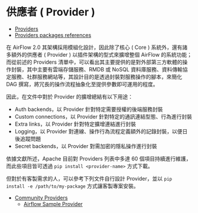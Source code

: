 # 供應者 ( Provider )

+ [Providers](https://airflow.apache.org/docs/apache-airflow-providers/)
+ [Providers packages references](https://airflow.apache.org/docs/apache-airflow-providers/packages-ref.html)

在 AirFlow 2.0 其架構採用模組化設計，因此除了核心 ( Core ) 系統外，還有諸多額外的供應者 ( Provider ) 以插件架構的型式來擴增整個 AirFlow 的系統功能；而從前述的 Providers 清單中，可以看出其主要提供的是對外部第三方軟體的操作封裝，其中主要有雲端存儲服務、RMDB 或 NoSQL 資料庫服務、資料傳輸協定服務、社群服務網站等，其設計目的是透過封裝對服務操作的腳本，來簡化 DAG 撰寫，將冗長的操作流程抽象化至提供參數即可運用的程度。

因此，在文件中對於 Provider 的擴增總結有以下用途：

+ Auth backends，以 Provider 針對特定需要授權的後端服務封裝
+ Custom connections，以 Provider 針對特定的通訊連結型態、行為進行封裝
+ Extra links，以 Provider 針對特定擴增連結進行封裝
+ Logging，以 Provider 對連線、操作行為流程定義額外的記錄封裝，以便日後追蹤問題
+ Secret backends，以 Provider 對需加密的隱私操作進行封裝

依據文獻所述，Apache 目前對 Providers 列表中多達 60 個項目持續進行維護，而此些項目皆可透過 ```pip install <provider-name>``` 方式下載。

但對於有客製需求的人，可以參考下列文件自行設計 Provider，並以 ```pip install -e /path/to/my-package``` 方式讓客製專案安裝。

+ [Community Providers](https://airflow.apache.org/docs/apache-airflow-providers/howto/create-update-providers.html)
    - [Airflow Sample Provider](https://github.com/astronomer/airflow-provider-sample)

